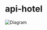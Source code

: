 # api-hotel

![Diagram](https://github.com/idylicaro/api-condominium/blob/master/Docs/Diagrams/SignUpDiagram.png)
